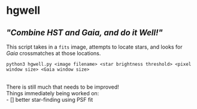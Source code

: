# hgwell
## <i>"Combine HST and Gaia, and do it Well!"</i>

This script takes in a `fits` image, attempts to locate stars, and looks for <i>Gaia</i> crossmatches at those locations.

`python3 hgwell.py <image filename> <star brightness threshold> <pixel window size> <Gaia window size>`

<br>
There is still much that needs to be improved! <br>
Things immediately being worked on: <br>
- [] better star-finding using PSF fit
